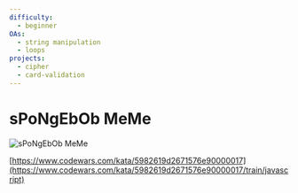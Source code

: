 ```yaml
---
difficulty:
  - beginner
OAs:
  - string manipulation
  - loops
projects:
  - cipher
  - card-validation
---
```


# sPoNgEbOb MeMe

![sPoNgEbOb MeMe](./spongebob-meme.jpg)

[https://www.codewars.com/kata/5982619d2671576e90000017](https://www.codewars.com/kata/5982619d2671576e90000017/train/javascript)
